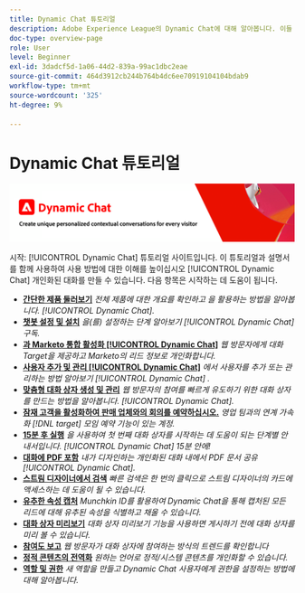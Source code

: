 ```yaml
---
title: Dynamic Chat 튜토리얼
description: Adobe Experience League의 Dynamic Chat에 대해 알아봅니다. 이들 튜토리얼과 설명서를 통해 Dynamic Chat를 사용하여 맞춤형 대화를 만드는 방법에 대한 이해를 높이십시오.
doc-type: overview-page
role: User
level: Beginner
exl-id: 3dadcf5d-1a06-44d2-839a-99ac1dbc2eae
source-git-commit: 464d3912cb244b764b4dc6ee70919104104bdab9
workflow-type: tm+mt
source-wordcount: '325'
ht-degree: 9%

---
```


# Dynamic Chat 튜토리얼

![](assets/dynamic-chat-header.png)

시작: [!UICONTROL Dynamic Chat]  튜토리얼 사이트입니다. 이 튜토리얼과 설명서를 함께 사용하여 사용 방법에 대한 이해를 높이십시오 [!UICONTROL Dynamic Chat]  개인화된 대화를 만들 수 있습니다. 다음 항목은 시작하는 데 도움이 됩니다.

* **[간단한 제품 둘러보기](product-tour.md)**
  *전체 제품에 대한 개요를 확인하고 을 활용하는 방법을 알아봅니다. [!UICONTROL Dynamic Chat].*
* **[챗봇 설정 및 설치](setup.md)**
  *을(를) 설정하는 단계 알아보기 [!UICONTROL Dynamic Chat]  구독.*
* **[과 Marketo 통합 활성화 [!UICONTROL Dynamic Chat]](marketo-integration.md)**
  *웹 방문자에게 대화 Target을 제공하고 Marketo의 리드 정보로 개인화합니다.*
* **[사용자 추가 및 관리 [!UICONTROL Dynamic Chat]](user-management.md)**
  *에서 사용자를 추가 또는 관리하는 방법 알아보기 [!UICONTROL Dynamic Chat] .*
* **[맞춤형 대화 상자 생성 및 관리](dialogue-management.md)**
  *웹 방문자의 참여를 빠르게 유도하기 위한 대화 상자를 만드는 방법을 알아봅니다. [!UICONTROL Dynamic Chat].*
* **[잠재 고객을 활성화하여 판매 업체와의 회의를 예약하십시오.](meeting-booking.md)**
  *영업 팀과의 연계 가속화 [!DNL target] 모임 예약 기능이 있는 계정.*
* **[15분 후 실행](go-live-in-15-minutes.md)**
  *을 사용하여 첫 번째 대화 상자를 시작하는 데 도움이 되는 단계별 안내서입니다. [!UICONTROL Dynamic Chat]  15분 안에!*
* **[대화에 PDF 포함](document-cloud-integration.md)**
  *내가 디자인하는 개인화된 대화 내에서 PDF 문서 공유 [!UICONTROL Dynamic Chat].*
* **[스트림 디자이너에서 검색](search-in-stream-designer.md)**
  *빠른 검색은 한 번의 클릭으로 스트림 디자이너의 카드에 액세스하는 데 도움이 될 수 있습니다.*
* **[유추한 속성 캡처](capture-inferred-attributes.md)**
  *Munchkin ID를 활용하여 Dynamic Chat을 통해 캡처된 모든 리드에 대해 유추된 속성을 식별하고 채울 수 있습니다.*
* **[대화 상자 미리보기](dialogue-preview.md)**
  *대화 상자 미리보기 기능을 사용하면 게시하기 전에 대화 상자를 미리 볼 수 있습니다.*
* **[참여도 보고](engagement-report.md)**
  *웹 방문자가 대화 상자에 참여하는 방식의 트렌드를 확인합니다*
* **[정적 콘텐츠의 전역화](globalization-of-static-content.md)**
  *원하는 언어로 정적/시스템 콘텐츠를 개인화할 수 있습니다.*
* **[역할 및 권한](roles-and-permissions.md)**
  *새 역할을 만들고 Dynamic Chat 사용자에게 권한을 설정하는 방법에 대해 알아봅니다.*
